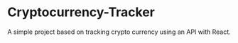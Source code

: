 # Cryptocurrency-Tracker
A simple project based on  tracking crypto currency using an API with React.
